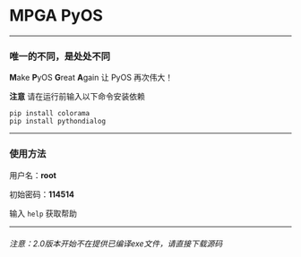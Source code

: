 # MPGA PyOS
----
### 唯一的不同，是处处不同

**M**ake **P**yOS **G**reat **A**gain
让 PyOS 再次伟大！

**注意** 请在运行前输入以下命令安装依赖
```
pip install colorama
pip install pythondialog
```
----
### 使用方法

用户名：**root**

初始密码：**114514**

输入 ```help``` 获取帮助

----
###### 注意：2.0版本开始不在提供已编译exe文件，请直接下载源码
